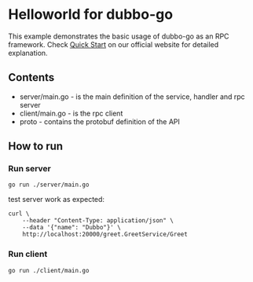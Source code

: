 # Helloworld for dubbo-go

This example demonstrates the basic usage of dubbo-go as an RPC framework. Check [Quick Start][] on our official website for detailed explanation.

## Contents

- server/main.go - is the main definition of the service, handler and rpc server
- client/main.go - is the rpc client
- proto - contains the protobuf definition of the API

## How to run

[//]: # (### Prerequisites)

[//]: # ()
[//]: # (1. Install `protoc [version3][]`)

[//]: # ()
[//]: # (    Please refer to [Protocol Buffer Compiler Installation][].)

[//]: # ()
[//]: # (2. Install `protoc-gen-go` and `protoc-gen-triple` )

[//]: # ()
[//]: # (    ```shell)

[//]: # (    # install the version of your choice of protoc-gen-go. here use the latest version as example)

[//]: # (    go install google.golang.org/protobuf/cmd/protoc-gen-go@v1.31)

[//]: # (    )
[//]: # (    # install the latest version of protoc-gen-triple)

[//]: # (    git clone https://github.com/apache/dubbo-go.git && cd ./dubbo-go)

[//]: # (    git checkout feature-triple)

[//]: # (    go mod tidy)

[//]: # (    cd ./protocol/triple/triple-tool/protoc-gen-triple)

[//]: # (    go install .)

[//]: # (    ```)

[//]: # ()
[//]: # (### Generate stub code)

[//]: # ()
[//]: # (```shell)

[//]: # (# generate related stub code with protoc-gen-go and protoc-gen-triple)

[//]: # (protoc --go_out=. --go_opt=paths=source_relative --triple_out=. --triple_opt=paths=source_relative ./greet.proto)

[//]: # (```)

### Run server
```shell
go run ./server/main.go
```

test server work as expected:
```shell
curl \
    --header "Content-Type: application/json" \
    --data '{"name": "Dubbo"}' \
    http://localhost:20000/greet.GreetService/Greet
```

### Run client
```shell
go run ./client/main.go
```

[Quick Start]: https://dubbo-next.staged.apache.org/zh-cn/overview/manual/golang-sdk/quickstart/
[version3]: https://protobuf.dev/programming-guides/proto3/
[Protocol Buffer Compiler Installation]: https://dubbo-next.staged.apache.org/zh-cn/overview/reference/protoc-installation/